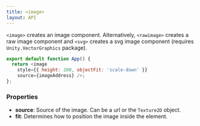 ```yaml
---
title: <image>
layout: API
---
```


`<image>` creates an image component. Alternatively, `<rawimage>` creates a raw image component and `<svg>` creates a svg image component (requires `Unity.VectorGraphics` package).

<Sandpack>

```js App.js
export default function App() {
  return <image
    style={{ height: 200, objectFit: 'scale-down' }}
    source={imageAddress} />;
};
```

</Sandpack>

### Properties

- **source**: Source of the image. Can be a url or the `Texture2D` object.
- **fit**: Determines how to position the image inside the element.
